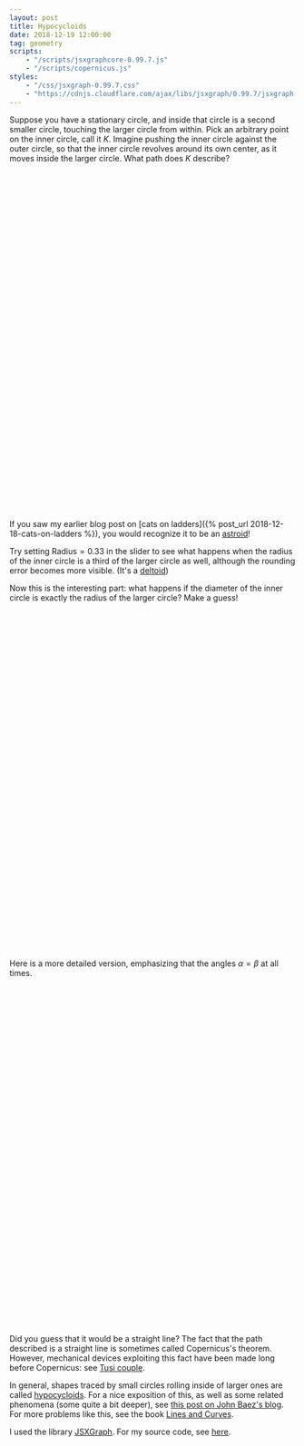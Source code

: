 ```yaml
---
layout: post
title: Hypocycloids
date: 2018-12-19 12:00:00
tag: geometry
scripts:
    - "/scripts/jsxgraphcore-0.99.7.js"
    - "/scripts/copernicus.js"
styles:
    - "/css/jsxgraph-0.99.7.css"
    - "https://cdnjs.cloudflare.com/ajax/libs/jsxgraph/0.99.7/jsxgraph.css"
---
```


Suppose you have a stationary circle, and inside that circle is a second smaller circle, touching the larger circle from within. Pick an arbitrary point on the inner circle, call it $K$. Imagine pushing the inner circle against the outer circle, so that the inner circle revolves around its own center, as it moves inside the larger circle. What path does $K$ describe?

<div id="copernicusradius" class="jxgbox" style="width:600px; height:600px; margin-left:auto; margin-right:auto;"> </div>

If you saw my earlier blog post on [cats on ladders]({% post_url 2018-12-18-cats-on-ladders %}), you would recognize it to be an [astroid](https://en.wikipedia.org/wiki/Astroid)! 

Try setting $\text{Radius}=0.33$ in the slider to see what happens when the radius of the inner circle is a third of the larger circle as well, although the rounding error becomes more visible. (It's a [deltoid](https://en.wikipedia.org/wiki/Deltoid_curve))

Now this is the interesting part: what happens if the diameter of the inner circle is exactly the radius of the larger circle? Make a guess!

<div id="copernicus" class="jxgbox" style="width:600px; height:600px; margin-left:auto; margin-right:auto;"> </div>

Here is a more detailed version, emphasizing that the angles $\alpha = \beta$ at all times.

<div id="copernicusdetail" class="jxgbox" style="width:600px; height:600px; margin-left:auto; margin-right:auto;"> </div>

Did you guess that it would be a straight line? The fact that the path described is a straight line is sometimes called Copernicus's theorem. However, mechanical devices exploiting this fact have been made long before Copernicus: see [Tusi couple](https://en.wikipedia.org/wiki/Tusi_couple).

In general, shapes traced by small circles rolling inside of larger ones are called [hypocycloids](https://en.wikipedia.org/wiki/Hypocycloid). For a nice exposition of this, as well as some related phenomena (some quite a bit deeper), see [this post on John Baez's blog](http://www.math.ucr.edu/home/baez/rolling/rolling_3.html). For more problems like this, see the book [Lines and Curves](https://www.springer.com/la/book/9780817641610). 

I used the library [JSXGraph](https://jsxgraph.org/). For my source code, see [here](https://github.com/samzhang111/linesandcurves). 

